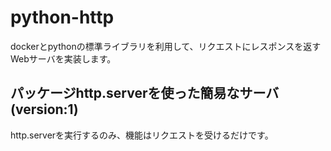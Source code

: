 # python-http

dockerとpythonの標準ライブラリを利用して、リクエストにレスポンスを返すWebサーバを実装します。

## パッケージhttp.serverを使った簡易なサーバ(version:1)

http.serverを実行するのみ、機能はリクエストを受けるだけです。

